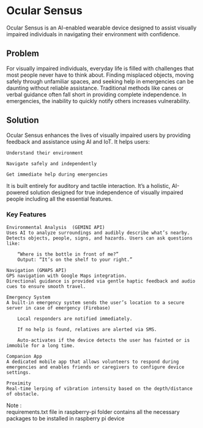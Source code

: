 # Ocular Sensus
Ocular Sensus is an AI-enabled wearable device designed to assist visually impaired individuals in navigating their environment with confidence.

## Problem
For visually impaired individuals, everyday life is filled with challenges that most people never have to think about. Finding misplaced objects, moving safely through unfamiliar spaces, and seeking help in emergencies can be daunting without reliable assistance. Traditional methods like canes or verbal guidance often fall short in providing complete independence. In emergencies, the inability to quickly notify others increases vulnerability.

## Solution
Ocular Sensus enhances the lives of visually impaired users by providing feedback and assistance using AI and IoT. It helps users:

    Understand their environment

    Navigate safely and independently

    Get immediate help during emergencies

It is built entirely for auditory and tactile interaction. It’s a holistic, 
AI-powered solution designed for true independence of visually impaired people 
including all the essential features.

### Key Features

    Environmental Analysis  (GEMINI API)
    Uses AI to analyze surroundings and audibly describe what’s nearby.
    Detects objects, people, signs, and hazards. Users can ask questions like:

        “Where is the bottle in front of me?”
        Output: “It’s on the shelf to your right.”

    Navigation (GMAPS API)
    GPS navigation with Google Maps integration.
    Directional guidance is provided via gentle haptic feedback and audio cues to ensure smooth travel.

    Emergency System
    A built-in emergency system sends the user’s location to a secure server in case of emergency (Firebase)

        Local responders are notified immediately.

        If no help is found, relatives are alerted via SMS.

        Auto-activates if the device detects the user has fainted or is immobile for a long time.

    Companion App
    A dedicated mobile app that allows volunteers to respond during emergencies and enables friends or caregivers to configure device settings.

    Proximity
    Real-time lerping of vibration intensity based on the depth/distance of obstacle.


Note :    
requirements.txt file in raspberry-pi folder contains all the necessary packages to be installed in raspberry pi device